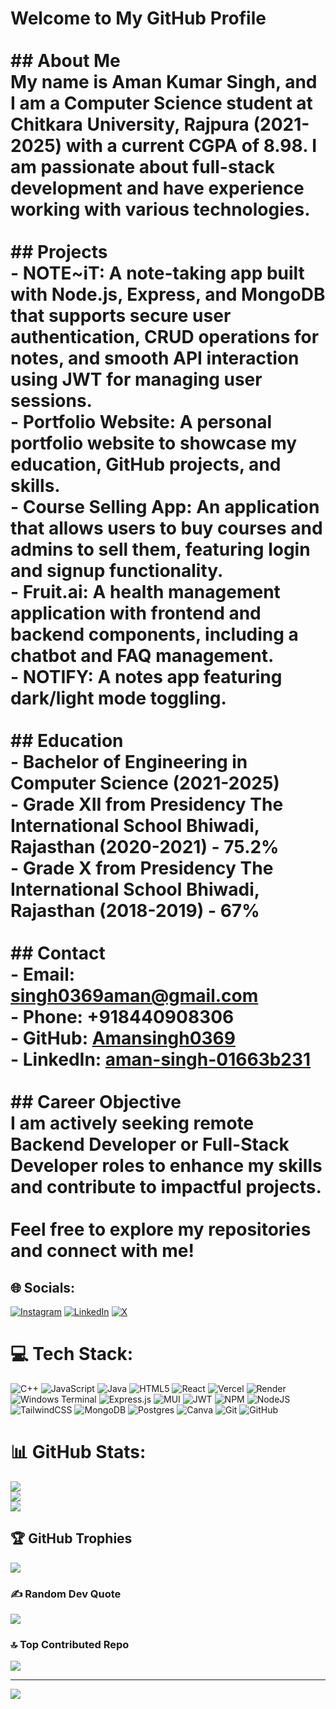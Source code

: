 # Welcome to My GitHub Profile<br><br>## About Me<br>My name is **Aman Kumar Singh**, and I am a Computer Science student at **Chitkara University, Rajpura** (2021-2025) with a current CGPA of **8.98**. I am passionate about full-stack development and have experience working with various technologies.<br><br>## Projects<br>- **NOTE~iT**: A note-taking app built with Node.js, Express, and MongoDB that supports secure user authentication, CRUD operations for notes, and smooth API interaction using JWT for managing user sessions.<br>- **Portfolio Website**: A personal portfolio website to showcase my education, GitHub projects, and skills.<br>- **Course Selling App**: An application that allows users to buy courses and admins to sell them, featuring login and signup functionality.<br>- **Fruit.ai**: A health management application with frontend and backend components, including a chatbot and FAQ management.<br>- **NOTIFY**: A notes app featuring dark/light mode toggling.<br><br>## Education<br>- **Bachelor of Engineering** in Computer Science (2021-2025)<br>- **Grade XII** from **Presidency The International School Bhiwadi, Rajasthan** (2020-2021) - 75.2%<br>- **Grade X** from **Presidency The International School Bhiwadi, Rajasthan** (2018-2019) - 67%<br><br>## Contact<br>- **Email**: [singh0369aman@gmail.com](mailto:singh0369aman@gmail.com)<br>- **Phone**: +918440908306<br>- **GitHub**: [Amansingh0369](https://github.com/Amansingh0369)<br>- **LinkedIn**: [aman-singh-01663b231](https://www.linkedin.com/in/aman-singh-01663b231)<br><br>## Career Objective<br>I am actively seeking remote Backend Developer or Full-Stack Developer roles to enhance my skills and contribute to impactful projects.<br><br>Feel free to explore my repositories and connect with me!<br>


## 🌐 Socials:
[![Instagram](https://img.shields.io/badge/Instagram-%23E4405F.svg?logo=Instagram&logoColor=white)](https://instagram.com/singh_aman0369) [![LinkedIn](https://img.shields.io/badge/LinkedIn-%230077B5.svg?logo=linkedin&logoColor=white)](https://linkedin.com/in/aman-singh-01663b231) [![X](https://img.shields.io/badge/X-black.svg?logo=X&logoColor=white)](https://x.com/singh0369aman) 

# 💻 Tech Stack:
![C++](https://img.shields.io/badge/c++-%2300599C.svg?style=for-the-badge&logo=c%2B%2B&logoColor=white) ![JavaScript](https://img.shields.io/badge/javascript-%23323330.svg?style=for-the-badge&logo=javascript&logoColor=%23F7DF1E) ![Java](https://img.shields.io/badge/java-%23ED8B00.svg?style=for-the-badge&logo=openjdk&logoColor=white) ![HTML5](https://img.shields.io/badge/html5-%23E34F26.svg?style=for-the-badge&logo=html5&logoColor=white) ![React](https://img.shields.io/badge/react-%2320232a.svg?style=for-the-badge&logo=react&logoColor=%2361DAFB) ![Vercel](https://img.shields.io/badge/vercel-%23000000.svg?style=for-the-badge&logo=vercel&logoColor=white) ![Render](https://img.shields.io/badge/Render-%46E3B7.svg?style=for-the-badge&logo=render&logoColor=white) ![Windows Terminal](https://img.shields.io/badge/Windows%20Terminal-%234D4D4D.svg?style=for-the-badge&logo=windows-terminal&logoColor=white) ![Express.js](https://img.shields.io/badge/express.js-%23404d59.svg?style=for-the-badge&logo=express&logoColor=%2361DAFB) ![MUI](https://img.shields.io/badge/MUI-%230081CB.svg?style=for-the-badge&logo=mui&logoColor=white) ![JWT](https://img.shields.io/badge/JWT-black?style=for-the-badge&logo=JSON%20web%20tokens) ![NPM](https://img.shields.io/badge/NPM-%23CB3837.svg?style=for-the-badge&logo=npm&logoColor=white) ![NodeJS](https://img.shields.io/badge/node.js-6DA55F?style=for-the-badge&logo=node.js&logoColor=white) ![TailwindCSS](https://img.shields.io/badge/tailwindcss-%2338B2AC.svg?style=for-the-badge&logo=tailwind-css&logoColor=white) ![MongoDB](https://img.shields.io/badge/MongoDB-%234ea94b.svg?style=for-the-badge&logo=mongodb&logoColor=white) ![Postgres](https://img.shields.io/badge/postgres-%23316192.svg?style=for-the-badge&logo=postgresql&logoColor=white) ![Canva](https://img.shields.io/badge/Canva-%2300C4CC.svg?style=for-the-badge&logo=Canva&logoColor=white) ![Git](https://img.shields.io/badge/git-%23F05033.svg?style=for-the-badge&logo=git&logoColor=white) ![GitHub](https://img.shields.io/badge/github-%23121011.svg?style=for-the-badge&logo=github&logoColor=white)
# 📊 GitHub Stats:
![](https://github-readme-stats.vercel.app/api?username=Amansingh0369&theme=react&hide_border=false&include_all_commits=true&count_private=true)<br/>
![](https://github-readme-streak-stats.herokuapp.com/?user=Amansingh0369&theme=react&hide_border=false)<br/>
![](https://github-readme-stats.vercel.app/api/top-langs/?username=Amansingh0369&theme=react&hide_border=false&include_all_commits=true&count_private=true&layout=compact)

## 🏆 GitHub Trophies
![](https://github-profile-trophy.vercel.app/?username=Amansingh0369&theme=default_repocard&no-frame=true&no-bg=true&margin-w=4)

### ✍️ Random Dev Quote
![](https://quotes-github-readme.vercel.app/api?type=horizontal&theme=dark)

### 🔝 Top Contributed Repo
![](https://github-contributor-stats.vercel.app/api?username=Amansingh0369&limit=5&theme=default_repocard&combine_all_yearly_contributions=true)

---
[![](https://visitcount.itsvg.in/api?id=Amansingh0369&icon=2&color=12)](https://visitcount.itsvg.in)

<!-- Proudly created with GPRM ( https://gprm.itsvg.in ) -->
